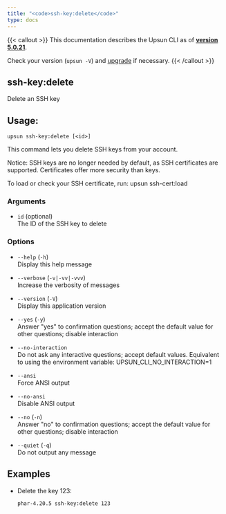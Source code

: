 ```yaml
---
title: "<code>ssh-key:delete</code>"
type: docs
---
```


{{< callout >}}
  This documentation describes the Upsun CLI as of **[version 5.0.21](https://github.com/platformsh/cli/releases/tag/5.0.21)**.
  
  Check your version (`upsun -V`) and [upgrade](/cli/#upgrade-the-cli) if necessary.
{{< /callout >}}

ssh-key:delete
--------------
Delete an SSH key

## Usage:

```
upsun ssh-key:delete [<id>]
```

This command lets you delete SSH keys from your account.

Notice:
SSH keys are no longer needed by default, as SSH certificates are supported.
Certificates offer more security than keys.

To load or check your SSH certificate, run: upsun ssh-cert:load

### Arguments

* `id` (optional)  
  The ID of the SSH key to delete

### Options

* `--help` (`-h`)  
  Display this help message

* `--verbose` (`-v|-vv|-vvv`)  
  Increase the verbosity of messages

* `--version` (`-V`)  
  Display this application version

* `--yes` (`-y`)  
  Answer "yes" to confirmation questions; accept the default value for other questions; disable interaction

* `--no-interaction`  
  Do not ask any interactive questions; accept default values. Equivalent to using the environment variable: UPSUN_CLI_NO_INTERACTION=1

* `--ansi`  
  Force ANSI output

* `--no-ansi`  
  Disable ANSI output

* `--no` (`-n`)  
  Answer "no" to confirmation questions; accept the default value for other questions; disable interaction

* `--quiet` (`-q`)  
  Do not output any message

## Examples

* Delete the key 123:  
  ```
  phar-4.20.5 ssh-key:delete 123
  ```


